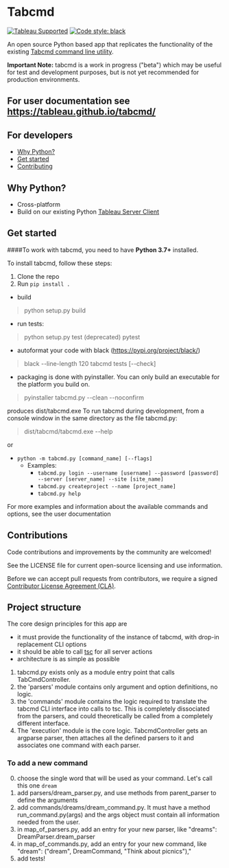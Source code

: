 # Tabcmd

[![Tableau Supported](https://img.shields.io/badge/Support%20Level-Tableau%20Supported-53bd92.svg)](https://www.tableau.com/support-levels-it-and-developer-tools)
[![Code style: black](https://img.shields.io/badge/code%20style-black-000000.svg)](https://github.com/psf/black)

An open source Python based app that replicates the functionality of the existing [Tabcmd command line utility](https://help.tableau.com/current/server/en-us/tabcmd.htm).

**Important Note:** tabcmd is a work in progress ("beta") which may be useful for test and development purposes, but is not yet recommended for production environments.


## For user documentation see https://tableau.github.io/tabcmd/

## For developers

* [Why Python\?](#why-python)
* [Get started](#get-started)
* [Contributing](#contributing)

## Why Python?

* Cross-platform
* Build on our existing Python [Tableau Server Client](https://github.com/tableau/server-client-python/)

## Get started

####To work with tabcmd, you need to have **Python 3.7+** installed.

To install tabcmd, follow these steps:

1. Clone the repo
2. Run `pip install .`

- build
> python setup.py build

- run tests:
> python setup.py test (deprecated)
> pytest

- autoformat your code with black (https://pypi.org/project/black/)
> black --line-length 120 tabcmd tests [--check]

- packaging is done with pyinstaller. You can only build an executable for the platform you build on.
> pyinstaller tabcmd.py --clean --noconfirm

produces dist/tabcmd.exe
To run tabcmd during development, from a console window in the same directory as the file tabcmd.py:


> dist/tabcmd/tabcmd.exe --help

or 
* `python -m tabcmd.py [command_name] [--flags]`
    * Examples:
        * `tabcmd.py login --username [username] --password [password] --server [server_name] --site [site_name]`
        * `tabcmd.py createproject --name [project_name]`
        * `tabcmd.py help`
        
For more examples and information about the available commands and options, see the user documentation


## Contributions

Code contributions and improvements by the community are welcomed!

See the LICENSE file for current open-source licensing and use information. 

Before we can accept pull requests from contributors, we require a signed [Contributor License Agreement (CLA)](http://tableau.github.io/contributing.html).


## Project structure
The core design principles for this app are
- it must provide the functionality  of the instance of tabcmd, with drop-in replacement CLI options
- it should be able to call [tsc](https://github.com/tableau/server-client-python/) for all server actions
- architecture is as simple as possible

1. tabcmd.py exists only as a module entry point that calls TabCmdController.
2. the 'parsers' module contains only argument and option definitions, no logic.
3. the 'commands' module contains the logic required to translate the tabcmd CLI interface into calls to tsc. This is completely dissociated from the parsers, and could theoretically be called from a completely different interface.
4. The 'execution' module is the core logic. TabcmdController gets an argparse parser, then attaches all the defined parsers to it and associates one command with each parser.

### To add a new command
0. choose the single word that will be used as your command. Let's call this one `dream`
1. add parsers/dream_parser.py, and use methods from parent_parser to define the arguments
2. add commands/dreams/dream_command.py. It must have a method run_command.py(args) and the args object must contain all information needed from the user.
3. in map_of_parsers.py, add an entry for your new parser, like "dreams": DreamParser.dream_parser
4. in map_of_commands.py, add an entry for your new command, like "dream": ("dream", DreamCommand, "Think about picnics"),"
5. add tests! 